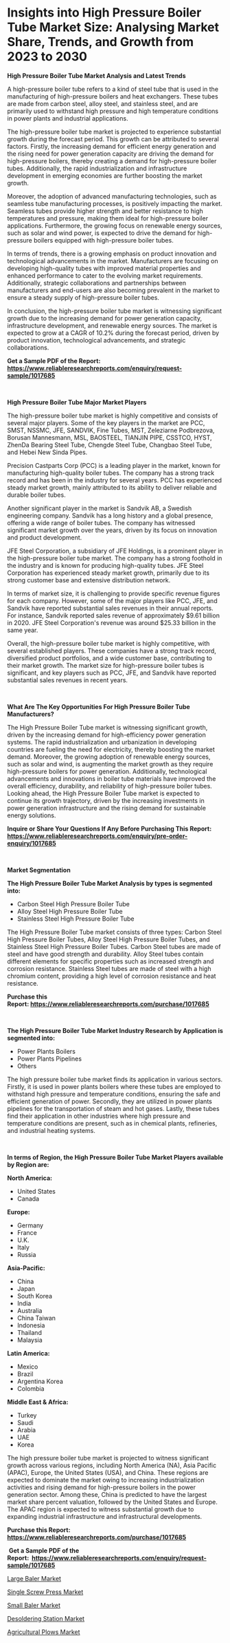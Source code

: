 <p><h1>Insights into High Pressure Boiler Tube Market Size: Analysing Market Share, Trends, and Growth from 2023 to 2030</h1></p><p><strong>High Pressure Boiler Tube Market Analysis and Latest Trends</strong></p>
<p><p>A high-pressure boiler tube refers to a kind of steel tube that is used in the manufacturing of high-pressure boilers and heat exchangers. These tubes are made from carbon steel, alloy steel, and stainless steel, and are primarily used to withstand high pressure and high temperature conditions in power plants and industrial applications.</p><p>The high-pressure boiler tube market is projected to experience substantial growth during the forecast period. This growth can be attributed to several factors. Firstly, the increasing demand for efficient energy generation and the rising need for power generation capacity are driving the demand for high-pressure boilers, thereby creating a demand for high-pressure boiler tubes. Additionally, the rapid industrialization and infrastructure development in emerging economies are further boosting the market growth.</p><p>Moreover, the adoption of advanced manufacturing technologies, such as seamless tube manufacturing processes, is positively impacting the market. Seamless tubes provide higher strength and better resistance to high temperatures and pressure, making them ideal for high-pressure boiler applications. Furthermore, the growing focus on renewable energy sources, such as solar and wind power, is expected to drive the demand for high-pressure boilers equipped with high-pressure boiler tubes.</p><p>In terms of trends, there is a growing emphasis on product innovation and technological advancements in the market. Manufacturers are focusing on developing high-quality tubes with improved material properties and enhanced performance to cater to the evolving market requirements. Additionally, strategic collaborations and partnerships between manufacturers and end-users are also becoming prevalent in the market to ensure a steady supply of high-pressure boiler tubes.</p><p>In conclusion, the high-pressure boiler tube market is witnessing significant growth due to the increasing demand for power generation capacity, infrastructure development, and renewable energy sources. The market is expected to grow at a CAGR of 10.2% during the forecast period, driven by product innovation, technological advancements, and strategic collaborations.</p></p>
<p><strong>Get a Sample PDF of the Report:&nbsp; <a href="https://www.reliableresearchreports.com/enquiry/request-sample/1017685">https://www.reliableresearchreports.com/enquiry/request-sample/1017685</a></strong></p>
<p>&nbsp;</p>
<p><strong>High Pressure Boiler Tube Major Market Players</strong></p>
<p><p>The high-pressure boiler tube market is highly competitive and consists of several major players. Some of the key players in the market are PCC, SMST, NSSMC, JFE, SANDVIK, Fine Tubes, MST, Zeleziarne Podbrezova, Borusan Mannesmann, MSL, BAOSTEEL, TIANJIN PIPE, CSSTCO, HYST, ZhenDa Bearing Steel Tube, Chengde Steel Tube, Changbao Steel Tube, and Hebei New Sinda Pipes.</p><p>Precision Castparts Corp (PCC) is a leading player in the market, known for manufacturing high-quality boiler tubes. The company has a strong track record and has been in the industry for several years. PCC has experienced steady market growth, mainly attributed to its ability to deliver reliable and durable boiler tubes.</p><p>Another significant player in the market is Sandvik AB, a Swedish engineering company. Sandvik has a long history and a global presence, offering a wide range of boiler tubes. The company has witnessed significant market growth over the years, driven by its focus on innovation and product development.</p><p>JFE Steel Corporation, a subsidiary of JFE Holdings, is a prominent player in the high-pressure boiler tube market. The company has a strong foothold in the industry and is known for producing high-quality tubes. JFE Steel Corporation has experienced steady market growth, primarily due to its strong customer base and extensive distribution network.</p><p>In terms of market size, it is challenging to provide specific revenue figures for each company. However, some of the major players like PCC, JFE, and Sandvik have reported substantial sales revenues in their annual reports. For instance, Sandvik reported sales revenue of approximately $9.61 billion in 2020. JFE Steel Corporation's revenue was around $25.33 billion in the same year.</p><p>Overall, the high-pressure boiler tube market is highly competitive, with several established players. These companies have a strong track record, diversified product portfolios, and a wide customer base, contributing to their market growth. The market size for high-pressure boiler tubes is significant, and key players such as PCC, JFE, and Sandvik have reported substantial sales revenues in recent years.</p></p>
<p>&nbsp;</p>
<p><strong>What Are The Key Opportunities For High Pressure Boiler Tube Manufacturers?</strong></p>
<p><p>The High Pressure Boiler Tube market is witnessing significant growth, driven by the increasing demand for high-efficiency power generation systems. The rapid industrialization and urbanization in developing countries are fueling the need for electricity, thereby boosting the market demand. Moreover, the growing adoption of renewable energy sources, such as solar and wind, is augmenting the market growth as they require high-pressure boilers for power generation. Additionally, technological advancements and innovations in boiler tube materials have improved the overall efficiency, durability, and reliability of high-pressure boiler tubes. Looking ahead, the High Pressure Boiler Tube market is expected to continue its growth trajectory, driven by the increasing investments in power generation infrastructure and the rising demand for sustainable energy solutions.</p></p>
<p><strong>Inquire or Share Your Questions If Any Before Purchasing This Report: <a href="https://www.reliableresearchreports.com/enquiry/pre-order-enquiry/1017685">https://www.reliableresearchreports.com/enquiry/pre-order-enquiry/1017685</a></strong></p>
<p>&nbsp;</p>
<p><strong>Market Segmentation</strong></p>
<p><strong>The High Pressure Boiler Tube Market Analysis by types is segmented into:</strong></p>
<p><ul><li>Carbon Steel High Pressure Boiler Tube</li><li>Alloy Steel High Pressure Boiler Tube</li><li>Stainless Steel High Pressure Boiler Tube</li></ul></p>
<p><p>The High Pressure Boiler Tube market consists of three types: Carbon Steel High Pressure Boiler Tubes, Alloy Steel High Pressure Boiler Tubes, and Stainless Steel High Pressure Boiler Tubes. Carbon Steel tubes are made of steel and have good strength and durability. Alloy Steel tubes contain different elements for specific properties such as increased strength and corrosion resistance. Stainless Steel tubes are made of steel with a high chromium content, providing a high level of corrosion resistance and heat resistance.</p></p>
<p><strong>Purchase this Report:&nbsp;<a href="https://www.reliableresearchreports.com/purchase/1017685">https://www.reliableresearchreports.com/purchase/1017685</a></strong></p>
<p>&nbsp;</p>
<p><strong>The High Pressure Boiler Tube Market Industry Research by Application is segmented into:</strong></p>
<p><ul><li>Power Plants Boilers</li><li>Power Plants Pipelines</li><li>Others</li></ul></p>
<p><p>The high pressure boiler tube market finds its application in various sectors. Firstly, it is used in power plants boilers where these tubes are employed to withstand high pressure and temperature conditions, ensuring the safe and efficient generation of power. Secondly, they are utilized in power plants pipelines for the transportation of steam and hot gases. Lastly, these tubes find their application in other industries where high pressure and temperature conditions are present, such as in chemical plants, refineries, and industrial heating systems.</p></p>
<p>&nbsp;</p>
<p><strong>In terms of Region, the High Pressure Boiler Tube Market Players available by Region are:</strong></p>
<p>
    <p> <strong> North America: </strong>
        <ul>
            <li>United States</li>
            <li>Canada</li>
        </ul>
        </p> 
    <p> <strong> Europe: </strong>
        <ul>
            <li>Germany</li>
            <li>France</li>
            <li>U.K.</li>
            <li>Italy</li>
            <li>Russia</li>
        </ul>
        </p> 
    <p> <strong> Asia-Pacific: </strong>
        <ul>
            <li>China</li>
            <li>Japan</li>
            <li>South Korea</li>
            <li>India</li>
            <li>Australia</li>
            <li>China Taiwan</li>
            <li>Indonesia</li>
            <li>Thailand</li>
            <li>Malaysia</li>
        </ul>
        </p> 
    <p> <strong> Latin America: </strong>
        <ul>
            <li>Mexico</li>
            <li>Brazil</li>
            <li>Argentina Korea</li>
            <li>Colombia</li>
        </ul>
        </p> 
    <p> <strong> Middle East & Africa: </strong>
        <ul>
            <li>Turkey</li>
            <li>Saudi</li>
            <li>Arabia</li>
            <li>UAE</li>
            <li>Korea</li>
        </ul>
    </p>
    </p>
<p><p>The high pressure boiler tube market is projected to witness significant growth across various regions, including North America (NA), Asia Pacific (APAC), Europe, the United States (USA), and China. These regions are expected to dominate the market owing to increasing industrialization activities and rising demand for high-pressure boilers in the power generation sector. Among these, China is predicted to have the largest market share percent valuation, followed by the United States and Europe. The APAC region is expected to witness substantial growth due to expanding industrial infrastructure and infrastructural developments.</p></p>
<p><strong>Purchase this Report: <a href="https://www.reliableresearchreports.com/purchase/1017685">https://www.reliableresearchreports.com/purchase/1017685</a></strong></p>
<p>&nbsp;<strong>Get a Sample PDF of the Report:&nbsp;&nbsp;<a href="https://www.reliableresearchreports.com/enquiry/request-sample/1017685">https://www.reliableresearchreports.com/enquiry/request-sample/1017685</a></strong></p>
<p><strong></strong></p>
<p><p><a href="https://medium.com/@itzelheller546/large-baler-market-exploring-market-share-market-trends-and-future-growth-dc264b7a42d1">Large Baler Market</a></p><p><a href="https://medium.com/@mikeflatley6362/single-screw-press-market-outlook-industry-overview-and-forecast-2023-to-2030-4755baeced2b">Single Screw Press Market</a></p><p><a href="https://medium.com/@lauryframi644/small-baler-market-exploring-market-share-market-trends-and-future-growth-cbbab860fab2">Small Baler Market</a></p><p><a href="https://medium.com/@briaabshire64/desoldering-station-market-size-and-market-trends-complete-industry-overview-2023-to-2030-df6ba8994e6d">Desoldering Station Market</a></p><p><a href="https://medium.com/@ameliahaleyi77567/agricultural-plows-market-size-and-market-trends-complete-industry-overview-2023-to-2030-736da35f6e2e">Agricultural Plows Market</a></p></p>